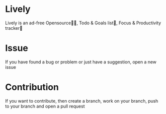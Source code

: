 # Lively

Lively is an ad-free Opensource🐱‍🏍, Todo & Goals list🦾, Focus & Productivity tracker🚀

# Issue

If you have found a bug or problem or just have a suggestion, open a new issue

# Contribution

If you want to contribute, then create a branch, work on your branch, push to your branch and open a pull request
